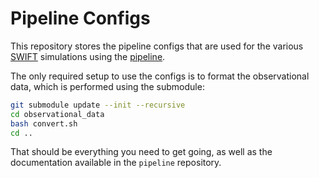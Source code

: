 Pipeline Configs
================

This repository stores the pipeline configs that are used for
the various [SWIFT](http://swift.dur.ac.uk) simulations
using the [pipeline](http://github.com/swiftsim/pipeline).

The only required setup to use the configs is to format the
observational data, which is performed using the submodule:

```bash
git submodule update --init --recursive
cd observational_data
bash convert.sh
cd ..
```

That should be everything you need to get going, as well as
the documentation available in the ``pipeline`` repository.